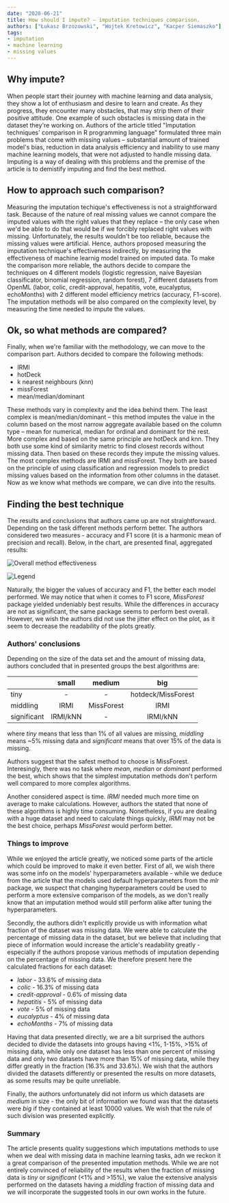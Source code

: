 ```yaml
---
date: "2020-06-21"
title: How should I impute? – imputation techniques comparison.
authors: ["Łukasz Brzozowski", "Wojtek Kretowicz", "Kacper Siemaszko"]
tags:
- imputation
- machine learning
- missing values
---
```


## Why impute?

When people start their journey with machine learning and data analysis, they show a lot of enthusiasm and desire to learn and create. As they progress, they encounter many obstacles, that may strip them of their positive attitude. One example of such obstacles is missing data in the dataset they're working on. Authors of the article titled "Imputation techniques' comparison in R programming language" formulated three main problems that come with missing values – substantial amount of trained model's  bias, reduction in data analysis efficiency and inability to use many machine learning models, that were not adjusted to handle missing data. Imputing is a way of dealing with this problems and the premise of the article is to demistify imputing and find the best method.

## How to approach such comparison?

Measuring the imputation techique's effectiveness is not a straightforward task. Because of the nature of real missing values we cannot compare the imputed values with the right values that they replace – the only case when we'd be able to do that would be if we forcibly replaced right values with missing. Unfortunately, the results wouldn't be too reliable, because the missing values were artificial. Hence, authors proposed measuring the imputation technique's effectiveness indirectly, by measuring the effectiveness of machine learnig model trained on imputed data. To make the comparison more reliable, the authors decide to compare the techniques on 4 different models (logistic regression, naive Bayesian classificator, binomial regression, random forest), 7 different datasets from OpenML (labor, colic, credit-approval, hepatitis, vote, eucalyptus, echoMonths) with 2 different model efficiency metrics (accuracy, F1-score). The imputation methods will be also compared on the complexity level, by measuring the time needed to impute the values.

## Ok, so what methods are compared?

Finally, when we're familiar with the methodology, we can move to the comparison part. Authors decided to compare the following methods:
* IRMI
* hotDeck
* k nearest neighbours (knn)
* missForest
* mean/median/dominant

These methods vary in complexity and the idea behind them. The least complex is mean/median/dominant – this method imputes the value in the column based on the most narrow aggregate available based on the column type – mean for numerical, median for ordinal and dominant for the rest. More complex and based on the same principle are hotDeck and knn. They both use some kind of similarity metric to find closest records without missing data. Then based on these records they impute the missing values. The most complex methods are IRMI and missForest. They both are based on the principle of using classification and regression models to predict missing values based on the information from other columns in the dataset. Now as we know what methods we compare, we can dive into the results.

## Finding the best technique

The results and conclusions that authors came up are not straightforward. Depending on the task different methods perform better. The authors considered two measures -  accuracy and F1 score (it is a harmonic mean of precision and recall). Below, in the chart, are presented final, aggregated results:

![Overall method effectiveness](overall.png)

![Legend](Legenda.png)

Naturally, the bigger the values of accuracy and F1, the better each model performed. We may notice that when it comes to F1 score, *MissForest* package yielded undeniably best results. While the differences in accuracy are not as significant, the same package seems to perform best overall. However, we wish the authors did not use the jitter effect on the plot, as it seem to decrease the readability of the plots greatly.

### Authors' conclusions

Depending on the size of the data set and the amount of missing data, authors concluded that in presented groups the best algorithms are:

|             |   small  |   medium   |         big        |
|-------------|:--------:|:----------:|:------------------:|
| tiny        | -        | -          | hotdeck/MissForest |
| middling    | IRMI     | MissForest | IRMI               |
| significant | IRMI/kNN | -          | IRMI/kNN           |

where *tiny* means that less than 1% of all values are missing, *middling* means ~5% missing data and *significant* means that over 15% of the data is missing.

Authors suggest that the safest method to choose is MissForest. Interesingly, there was no task where *mean*, *median* or *dominant* performed the best, which shows that the simplest imputation methods don't perform well compared to more complex algorithms.

Another considered aspect is time. *IRMI* needed much more time on average to make calculations. However, authors the stated that none of these algorithms is highly time consuming. Nonetheless, if you are dealing with a huge dataset and need to calculate things quickly, *IRMI* may not be the best choice, perhaps *MissForest* would perform better.

### Things to improve

While we enjoyed the article greatly, we noticed some parts of the article which could be improved to make it even better. 
First of all, we wish there was some info on the models' hyperparameters available - while we deduce from the article that the models used default hyperparameters from the *mlr* package, we suspect that changing hyperparameters could be used to perform a more extensive comparison of the models, as we don't really know that an imputation method would still perform alike after tuning the hyperparameters.

Secondly, the authors didn't explicitly provide us with information what fraction of the dataset was missing data. We were able to calculate the percentage of missing data in the dataset, but we believe that including that piece of information would increase the article's readability greatly - especially if the authors propose various methods of imputation depending on the percentage of missing data. We therefore present here the calculated fractions for each dataset:

  * *labor* - 33.6% of missing data
  * *colic* - 16.3% of missing data
  * *credit-approval* - 0.6% of missing data
  * *hepatitis* - 5% of missing data
  * *vote* - 5% of missing data
  * *eucalyptus* - 4% of missing data
  * *echoMonths* - 7% of missing data
  
Having that data presented directly, we are a bit surprised the authors decided to divide the datasets into groups having <1%, 1-15%, >15% of missing data, while only one dataset has less than one percent of missing data and only two datasets have more than 15% of missing data, while they differ greatly in the fraction (16.3% and 33.6%). We wish that the authors divided the datasets differently or presented the results on more datasets, as some results may be quite unreliable.

Finally, the authors unfortunately did not inform us which datasets are *medium* in size - the only bit of information we found was that the datasets were *big* if they contained at least 10000 values. We wish that the rule of such division was presented explicitly. 

### Summary

The article presents quality suggestions which imputations methods to use when we deal with missing data in machine learning tasks, adn we reckon it a great comparison of the presented imputation methods. While we are not entirely convinced of reliability of the results when the fraction of missing data is *tiny* or *significant* (<1% and >15%), we value the extensive analysis performed on the datasets having a *middling* fraction of missing data and we will incorporate the suggested tools in our own works in the future.
